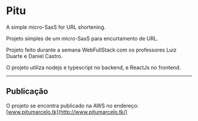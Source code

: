 # Pitu

A simple micro-SasS for URL shortening.

Projeto simples de um micro-SasS para encurtamento de URL.

Projeto feito durante a semana WebFullStack com os professores Luiz Duarte e Daniel Castro.

O projeto utiliza nodejs e typescript no backend, e ReactJs no frontend.

-------------------

## Publicação

O projeto se encontra publicado na AWS no endereço: [www.pitumarcelo.tk](http://www.pitumarcelo.tk/)
